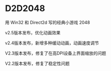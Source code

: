 # D2D2048

用 Win32 和 Direct2d 写的经典小游戏 2048

v2.5版本发布，优化动画效果

v2.4版本发布，新增多种缓动动画，动画速度调节

V2.3版本发布，修复了在高DPI设备上界面缩放的问题

V2.2版本发布，修复了稳定性问题
